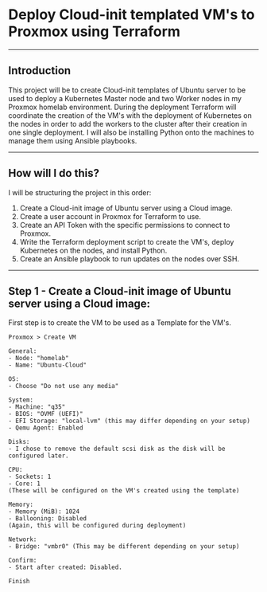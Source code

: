 # Deploy Cloud-init templated VM's to Proxmox using Terraform

---

## Introduction

This project will be to create Cloud-init templates of Ubuntu server to be used to deploy a Kubernetes Master node and two Worker nodes in my Proxmox homelab environment. During the deployment Terraform will coordinate the creation of the VM's with the deployment of Kubernetes on the nodes in order to add the workers to the cluster after their creation in one single deployment. I will also be installing Python onto the machines to manage them using Ansible playbooks.

---

## How will I do this?

I will be structuring the project in this order:

1. Create a Cloud-init image of Ubuntu server using a Cloud image.
2. Create a user account in Proxmox for Terraform to use.
3. Create an API Token with the specific permissions to connect to Proxmox.
4. Write the Terraform deployment script to create the VM's, deploy Kubernetes on the nodes, and install Python.
5. Create an Ansible playbook to run updates on the nodes over SSH.

---

## Step 1 - Create a Cloud-init image of Ubuntu server using a Cloud image:

First step is to create the VM to be used as a Template for the VM's.

```
Proxmox > Create VM

General:
- Node: "homelab"
- Name: "Ubuntu-Cloud"

OS:
- Choose "Do not use any media"

System:
- Machine: "q35"
- BIOS: "OVMF (UEFI)"
- EFI Storage: "local-lvm" (this may differ depending on your setup)
- Qemu Agent: Enabled

Disks:
- I chose to remove the default scsi disk as the disk will be configured later.

CPU:
- Sockets: 1
- Core: 1
(These will be configured on the VM's created using the template)

Memory:
- Memory (MiB): 1024
- Ballooning: Disabled
(Again, this will be configured during deployment)

Network:
- Bridge: "vmbr0" (This may be different depending on your setup)

Confirm:
- Start after created: Disabled.

Finish
```
